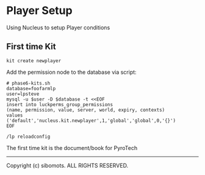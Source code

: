 # Player Setup

Using Nucleus to setup Player conditions

## First time Kit

```
kit create newplayer
```

Add the permission node to the database via script:

```
# phase6-kits.sh
database=foofarmlp
user=lpsteve
mysql -u $user -D $database -t <<EOF
insert into luckperms_group_permissions
(name, permission, value, server, world, expiry, contexts)
values
('default','nucleus.kit.newplayer',1,'global','global',0,'{}')
EOF
```

```
/lp reloadconfig
```

The first time kit is the document/book for PyroTech


---
Copyright (c) sibomots.  ALL RIGHTS RESERVED.
